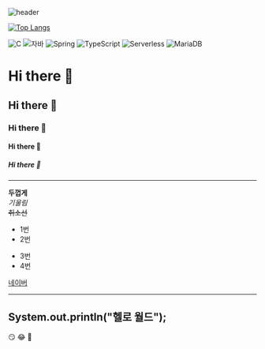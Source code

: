 
![header](https://capsule-render.vercel.app/api?type=egg&color=auto&height=300&section=header&text=깃허브%20특강&fontSize=90)



[![Top Langs](https://github-readme-stats.vercel.app/api/top-langs/?username=jungday5ung&layout=compact)](https://github.com/jungday5ung/github-readme-stats)

![C](https://img.shields.io/badge/-C-123456?style=flat-square&logo=C&logoColor=black)
![자바](https://img.shields.io/badge/-자바-007396?style=flat&logo=Java&logoColor=ffffff)
![Spring](https://img.shields.io/badge/-Spring-6DB33F?style=for-the-badge&logo=Spring&logoColor=white)
![TypeScript](https://img.shields.io/badge/-TypeScript-3178C6?style=flat-square&logo=TypeScript&logoColor=white)
![Serverless](https://img.shields.io/badge/-Serverless-FD5750?style=flat-square&logo=Serverless&logoColor=magenta)
![MariaDB](https://img.shields.io/badge/-MariaDB-1F305F?style=flat-square&logo=mariadb&logoColor=white)
 ​





# Hi there 👋
## Hi there 👋
### Hi there 👋
#### Hi there 👋
##### Hi there 👋
---
**두껍게** <br>
*기울림* <br>
~~취소선~~ <br>
* 1번
* 2번
- 3번
- 4번

[네이버](https://www.naver.com)

---
System.out.println("헬로 월드");
---

:smirk:
:joy:
:angel:


